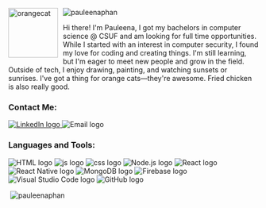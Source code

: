 <p align="left">
  <img src="https://github.com/user-attachments/assets/c92f5ed5-9dc1-4ae5-8b51-8c630e607e75" alt="orangecat" width="100" height="100" style="float: left; margin-right: 10px;">
  <img src="https://komarev.com/ghpvc/?username=pauleenaphan&label=Profile%20views&color=0e75b6&style=flat" alt="pauleenaphan" />
</p>

<p> 
  Hi there! I'm Pauleena, I got my bachelors in computer science @ CSUF and am looking for full time opportunities. While I started with an interest in computer security, I found my love for coding and creating things. I'm still learning, but I'm eager to meet new people and grow in the field. Outside of tech, I enjoy drawing, painting, and watching sunsets or sunrises. I've got a thing for orange cats—they're awesome. Fried chicken is also really good.
</p>

<h3 align="left">Contact Me:</h3>
<p align="left">
<a href="https://www.linkedin.com/in/pauleena-phan-832a62247/" target="blank"><img src="https://img.shields.io/badge/LinkedIn-blue?style=for-the-badge&logo=linkedin&logoColor=blue&labelColor=black&color=blue&logoBackground=blue" alt="LinkedIn logo"/>
</a>
<img src="https://img.shields.io/badge/Pauleena2002@gmail.com-lightgrey?style=for-the-badge&logo=gmail&logoColor=red&labelColor=black&color=red&logoBackground=red" alt="Email logo"/>
  
</p>

<h3 align="left">Languages and Tools:</h3>
<p align="left">
  <img src="https://img.shields.io/badge/HTML-orange?style=for-the-badge&logo=html5&logoColor=orange&labelColor=black&color=orange&logoBackground=orange" alt="HTML logo"/>
  <img src="https://img.shields.io/badge/Javascript-yellow?style=for-the-badge&logo=javascript&logoColor=yellow&labelColor=black&color=yellow&logoBackground=yellow" alt="js logo"/>
  <img src="https://img.shields.io/badge/CSS-blue?style=for-the-badge&logo=css3&logoColor=blue&labelColor=black&color=blue&logoBackground=blue" alt="css logo"/>
  <img src="https://img.shields.io/badge/Node.js-green?style=for-the-badge&logo=node.js&logoColor=green&labelColor=black&color=green&logoBackground=green" alt="Node.js logo"/>
  <img src="https://img.shields.io/badge/React-blue?style=for-the-badge&logo=react&logoColor=blue&labelColor=black&color=blue&logoBackground=blue" alt="React logo"/>
  <img src="https://img.shields.io/badge/React%20Native-blue?style=for-the-badge&logo=react&logoColor=blue&labelColor=black&color=blue&logoBackground=blue" alt="React Native logo"/>
  <img src="https://img.shields.io/badge/MongoDB-darkgreen?style=for-the-badge&logo=mongodb&logoColor=green&labelColor=black&color=darkgreen&logoBackground=darkgreen" alt="MongoDB logo"/>
  <img src="https://img.shields.io/badge/Firebase-orange?style=for-the-badge&logo=firebase&logoColor=orange&labelColor=black&color=orange&logoBackground=yellow" alt="Firebase logo"/>
  <img src="https://img.shields.io/badge/Visual%20Studio%20Code-blue?style=for-the-badge&logo=visual-studio-code&logoColor=blue&labelColor=black&color=blue&logoBackground=blue" alt="Visual Studio Code logo"/>
  <img src="https://img.shields.io/badge/GitHub-black?style=for-the-badge&logo=github&logoColor=white&labelColor=black&color=black&logoBackground=black" alt="GitHub logo"/>
</p>


<p>&nbsp;<img align="center" src="https://github-readme-stats.vercel.app/api?username=pauleenaphan&show_icons=true&locale=en" alt="pauleenaphan" /></p>

